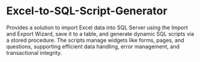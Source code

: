 # Excel-to-SQL-Script-Generator
Provides a solution to import Excel data into SQL Server using the Import and Export Wizard, save it to a table, and generate dynamic SQL scripts via a stored procedure. The scripts manage widgets like forms, pages, and questions, supporting efficient data handling, error management, and transactional integrity.

